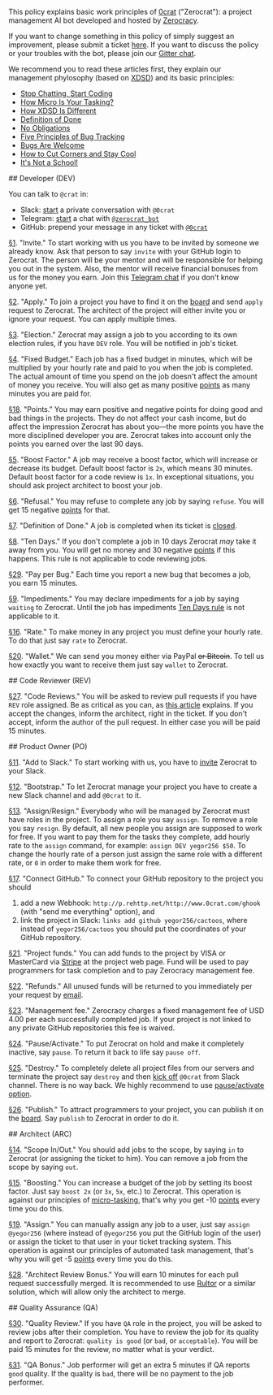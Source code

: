 This policy explains basic work principles of
[0crat](http://www.0crat.com) ("Zerocrat"):
a project management AI bot developed
and hosted by [Zerocracy](http://www.zerocracy.com).

If you want to change something in this policy of simply
suggest an improvement, please submit a ticket
[here](https://github.com/zerocracy/datum/issues).
If you want to discuss the policy or your troubles with the bot,
please join our [Gitter chat](https://gitter.im/zerocracy/Lobby).

We recommend you to read these articles first,
they explain our management phylosophy
(based on [XDSD](http://www.xdsd.org))
and its basic principles:

  * [Stop Chatting, Start Coding](http://www.yegor256.com/2014/10/07/stop-chatting-start-coding.html)
  * [How Micro Is Your Tasking?](http://www.yegor256.com/2017/11/28/microtasking.html)
  * [How XDSD Is Different](http://www.yegor256.com/2014/04/17/how-xdsd-is-different.html)
  * [Definition of Done](http://www.yegor256.com/2014/04/15/definition-of-done.html)
  * [No Obligations](http://www.yegor256.com/2014/04/13/no-obligations-principle.html)
  * [Five Principles of Bug Tracking](http://www.yegor256.com/2014/11/24/principles-of-bug-tracking.html)
  * [Bugs Are Welcome](http://www.yegor256.com/2014/04/13/bugs-are-welcome.html)
  * [How to Cut Corners and Stay Cool](http://www.yegor256.com/2015/01/15/how-to-cut-corners.html)
  * [It's Not a School!](http://www.yegor256.com/2015/02/16/it-is-not-a-school.html)

<a name="DEV"/>
## Developer (DEV)

You can talk to `@crat` in:

  * Slack: [start](http://www.0crat.com/add_to_slack) a private conversation with `@0crat`
  * Telegram: [start](https://telegram.me/zerocrat_bot) a chat with [`@zerocrat_bot`](https://telegram.me/zerocrat_bot)
  * GitHub: prepend your message in any ticket with [`@0crat`](https://github.com/0crat)

<a name="1" href="#1">§1</a>.
"Invite."
To start working with us you have to be invited by someone we already know.
Ask that person to say `invite` with your GitHub login to Zerocrat.
The person will be your mentor and will be responsible for helping you
out in the system. Also, the mentor will receive financial bonuses from
us for the money you earn.
Join this [Telegram chat](https://t.me/joinchat/AAAAAEJFMRzsRTRxM3ec6A) if you don't know anyone yet.

<a name="2" href="#2">§2</a>.
"Apply."
To join a project you have to find it on the [board](http://www.0crat.com/board)
and send `apply` request to Zerocrat. The architect of the project will
either invite you or ignore your request. You can apply multiple times.

<a name="3" href="#3">§3</a>.
"Election."
Zerocrat may assign a job to you according to its own election rules, if you have `DEV` role.
You will be notified in job's ticket.

<a name="4" href="#4">§4</a>.
"Fixed Budget."
Each job has a fixed budget in minutes,
which will be multiplied by your hourly rate and paid to you when the job is completed.
The actual amount of time you spend on the job doesn't affect the amount of money you receive.
You will also get as many positive [points](#18) as many minutes you are paid for.

<a name="18" href="#18">§18</a>.
"Points."
You may earn positive and negative points for doing good and bad things in
the projects. They do not affect your cash income, but do affect the impression Zerocrat
has about you&mdash;the more points you have the more disciplined developer you are.
Zerocrat takes into account only the points you earned over the last 90 days.

<a name="5" href="#5">§5</a>.
"Boost Factor."
A job may receive a boost factor, which will increase or decrease its budget.
Default boost factor is `2x`, which means 30 minutes.
Default boost factor for a code review is `1x`.
In exceptional situations, you should ask project architect to boost your job.

<a name="6" href="#6">§6</a>.
"Refusal."
You may refuse to complete any job by saying `refuse`.
You will get 15 negative [points](#18) for that.

<a name="7" href="#7">§7</a>.
"Definition of Done."
A job is completed when its ticket is [closed](http://www.yegor256.com/2014/04/15/definition-of-done.html).

<a name="8" href="#8">§8</a>.
"Ten Days."
If you don't complete a job in 10 days Zerocrat _may_ take it away from you.
You will get no money and 30 negative [points](#18) if this happens.
This rule is not applicable to code reviewing jobs.

<a name="29" href="#29">§29</a>.
"Pay per Bug."
Each time you report a new bug that becomes a job, you earn 15 minutes.

<a name="9" href="#9">§9</a>.
"Impediments."
You may declare impediments for a job by saying `waiting` to Zerocrat.
Until the job has impediments [Ten Days rule](#8)
is not applicable to it.

<a name="16" href="#16">§16</a>.
"Rate."
To make money in any project you must define your hourly rate.
To do that just say `rate` to Zerocrat.

<a name="20" href="#20">§20</a>.
"Wallet."
We can send you money either via PayPal <del>or Bitcoin</del>.
To tell us how exactly you want to receive them just say `wallet` to Zerocrat.

<a name="REV"/>
## Code Reviewer (REV)

<a name="27" href="#27">§27</a>.
"Code Reviews."
You will be asked to review pull requests if you have `REV` role assigned.
Be as critical as you can, as [this article](http://www.yegor256.com/2015/02/09/serious-code-reviewer.html) explains.
If you accept the changes, inform the architect, right in the ticket.
If you don't accept, inform the author of the pull request.
In either case you will be paid 15 minutes.

<a name="PO"/>
## Product Owner (PO)

<a name="11" href="#11">§11</a>.
"Add to Slack."
To start working with us, you have to [invite](http://www.0crat.com/add_to_slack)
Zerocrat to your Slack.

<a name="12" href="#12">§12</a>.
"Bootstrap."
To let Zerocrat manage your project you have to create a new Slack
channel and add `@0crat` to it.

<a name="13" href="#13">§13</a>.
"Assign/Resign."
Everybody who will be managed by Zerocrat must have roles in the project.
To assign a role you say `assign`. To remove a role you say `resign`.
By default, all new people you assign are supposed to work for free. If you
want to pay them for the tasks they complete, add hourly rate to the `assign`
command, for example: `assign DEV yegor256 $50`. To change the hourly
rate of a person just assign the same role with a different rate, or `0`
in order to make them work for free.

<a name="17" href="#17">§17</a>.
"Connect GitHub."
To connect your GitHub repository to the project you should
1) add a new Webhook: `http://p.rehttp.net/http://www.0crat.com/ghook`
(with "send me everything" option),
and
2) link the project in Slack: `links add github yegor256/cactoos`, where
instead of `yegor256/cactoos` you should put the coordinates of your GitHub repository.

<a name="21" href="#21">§21</a>.
"Project funds."
You can add funds to the project by VISA or MasterCard via [Stripe](https://www.stripe.com)
at the project web page. Fund will be used to pay programmers for task
completion and to pay Zerocracy management fee.

<a name="22" href="#22">§22</a>.
"Refunds."
All unused funds will be returned to you immediately per your request by
[email](mailto:refund@zerocracy.com).

<a name="23" href="#23">§23</a>.
"Management fee."
Zerocracy charges a fixed management fee of USD 4.00 per each successfully
completed job. If your project is not linked to any private GitHub repositories
this fee is waived.

<a name="24" href="#24">§24</a>.
"Pause/Activate."
To put Zerocrat on hold and make it completely inactive, say `pause`. To return
it back to life say `pause off`.

<a name="25" href="#25">§25</a>.
"Destroy."
To completely delete all project files from our servers and terminate the
project say `destroy` and then [kick off](https://get.slack.help/hc/en-us/articles/201898668-Remove-someone-from-a-channel)
`@0crat` from Slack channel. There is no way back. We highly recommend to use
[pause/activate option](#24).

<a name="26" href="#26">§26</a>.
"Publish."
To attract programmers to your project, you can publish it on the
[board](http://www.0crat.com/board). Say `publish` to Zerocrat in order to do it.

<a name="ARC"/>
## Architect (ARC)

<a name="14" href="#14">§14</a>.
"Scope In/Out."
You should add jobs to the scope, by saying `in` to Zerocrat (or assigning the ticket to him).
You can remove a job from the scope by saying `out`.

<a name="15" href="#15">§15</a>.
"Boosting."
You can increase a budget of the job by setting its boost factor.
Just say `boost 2x` (or `3x`, `5x`, etc.) to Zerocrat.
This operation is against our principles of [micro-tasking](http://www.yegor256.com/2017/11/28/microtasking.html),
that's why you get -10 [points](#18) every time you do this.

<a name="19" href="#19">§19</a>.
"Assign."
You can manually assign any job to a user, just say `assign @yegor256`
(where instead of `@yegor256` you put the GitHub login of the user) or
assign the ticket to that user in your ticket tracking system.
This operation is against our principles of automated task management,
that's why you will get -5 [points](#18) every time you do this.

<a name="28" href="#28">§28</a>.
"Architect Review Bonus."
You will earn 10 minutes for each pull request successfully merged.
It is recommended to use [Rultor](http://www.rultor.com) or a similar
solution, which will allow only the architect to merge.

<a name="QA"/>
## Quality Assurance (QA)

<a name="30" href="#30">§30</a>.
"Quality Review."
If you have `QA` role in the project, you will be asked to review jobs after their completion.
You have to review the job for its quality and report to Zerocrat: `quality is good`
(or `bad`, or `acceptable`).
You will be paid 15 minutes for the review, no matter what is your verdict.

<a name="31" href="#31">§31</a>.
"QA Bonus."
Job performer will get an extra 5 minutes if QA reports `good` quality.
If the quality is `bad`, there will be no payment to the job performer.
